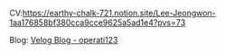 CV:https://earthy-chalk-721.notion.site/Lee-Jeongwon-1aa176858bf380cca9cce9625a5ad1e4?pvs=73

Blog: 
[Velog Blog - operati123](https://velog.io/@operati123/posts)



<!--
**jeongwwon/jeongwwon** is a ✨ _special_ ✨ repository because its `README.md` (this file) appears on your GitHub profile.

Here are some ideas to get you started:

- 🔭 I’m currently working on ...
- 🌱 I’m currently learning ...
- 👯 I’m looking to collaborate on ...
- 🤔 I’m looking for help with ...
- 💬 Ask me about ...
- 📫 How to reach me: ...
- 😄 Pronouns: ...
- ⚡ Fun fact: ...
-->
